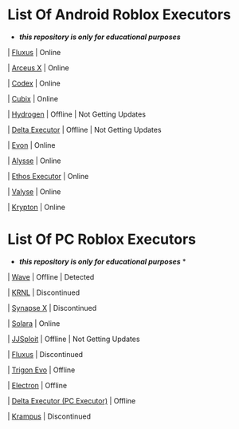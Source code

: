 # List Of Android Roblox Executors
* ***this repository is only for educational purposes***


| [Fluxus](https://github.com/ElijahGamingRBLX/Fluxus) | Online

| [Arceus X](https://spdmteam.com) | Online

| [Codex](https://codex.lol) | Online

| [Cubix](https://tmrxteam.xyz) | Online

| [Hydrogen](https://hydrogen.sh) | Offline | Not Getting Updates

| [Delta Executor](https://deltaexploits.net) | Offline | Not Getting Updates

| [Evon](https://evon.cc) | Online

| [Alysse](https://alysse.xyz) | Online

| [Ethos Executor](https://www.mediafire.com/file/38v056i4cxo51pw/Ethos_BETA.apk/file) | Online

| [Valyse](https://www.valyse.me) | Online

| [Krypton](https://kryteam.com) | Online

# List Of PC Roblox Executors
* ***this repository is only for educational purposes*** *

| [Wave](https://getwave.gg) | Offline | Detected

| [KRNL](https://spdmteam.com) | Discontinued

| [Synapse X](https://x.synapse.to) | Discontinued

| [Solara](https://solaraexecutor.org) | Online

| [JJSploit](https://wearedevs.net/d/JJSploit) | Offline | Not Getting Updates

| [Fluxus](fluxteam.net) | Discontinued

| [Trigon Evo](https://trigonexecutor.dev) | Offline

| [Electron](https://electronexecutor.dev) | Offline

| [Delta Executor (PC Executor)](deltaexploit.net) | Offline

| [Krampus](https://loader.live) | Discontinued
